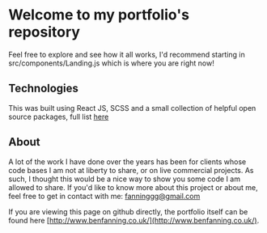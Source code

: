 # Welcome to my portfolio's repository

Feel free to explore and see how it all works, I'd recommend starting in src/components/Landing.js which is where you are right now!  

## Technologies

This was built using React JS, SCSS and a small collection of helpful open source packages, full list [here](https://github.com/fanninggg/portfolio/blob/master/package.json)

## About

A lot of the work I have done over the years has been for clients whose code bases I am not at liberty to share, or on live commercial projects. As such, I thought this would be a nice way to show you some code I am allowed to share. If you'd like to know more about this project or about me, feel free to get in contact with me: fanninggg@gmail.com

If you are viewing this page on github directly, the portfolio itself can be found here [http://www.benfanning.co.uk/](http://www.benfanning.co.uk/).
